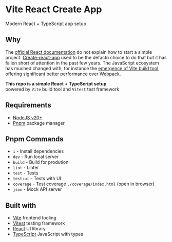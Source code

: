 # Vite React Create App

Modern React + TypeScript app setup 

## Why
The [official React documentation](https://react.dev/learn/start-a-new-react-project) do not explain how to start a simple project. [Create-react-app](https://github.com/facebook/create-react-app) used to be the defacto choice to do that but it has fallen short of attention in the past few years. The JavaScript ecosystem has muched changed with, for instance the [emergence of Vite build tool](https://2022.stateofjs.com/en-US/libraries/build-tools/), offering significant better performance over [Webpack](https://webpack.js.org/). 
 
**This repo is a simple React + TypeScript setup**  
powered by `Vite` build tool and `Vitest` test framework


## Requirements
- [NodeJS v20+](https://nodejs.org/)
- [Pnpm](https://pnpm.io/) package manager


## Pnpm Commands
- `i` - Install dependencies
- `dev` - Run local server
- `build` - Build for prodution
- `lint` - Linter
- `test` - Tests
- `test:ui` - Tests with UI
- `coverage` - Test coverage `./coverage/index.html` (open in browser)
- `json` - Mock API server


## Built with
- [Vite](https://vitejs.dev) frontend tooling
- [Vitest](https://vitest.dev/) testing framework
- [React](https://react.dev/) UI library
- [TypeScript](https://www.typescriptlang.org/) JavaScript with types 
